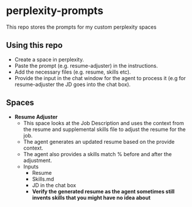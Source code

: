 # perplexity-prompts

This repo stores the prompts for my custom perplexity spaces

## Using this repo

* Create a space in perplexity.
* Paste the prompt (e.g. resume-adjuster) in the instructions.
* Add the necessary files (e.g. resume, skills etc).
* Provide the input in the chat window for the agent to process it (e.g for resume-adjuster the JD goes into the chat box).

## Spaces

* **Resume Adjuster**
  * This space looks at the Job Description and uses the context from the resume and supplemental skills file to adjust the resume for the job. 
  * The agent generates an updated resume based on the provide context.
  * The agent also provides a skills match % before and after the adjustment.
  * Inputs
    * Resume
    * Skills.md
    * JD in the chat box
    * **Verify the generated resume as the agent sometimes still invents skills that you might have no idea about**
